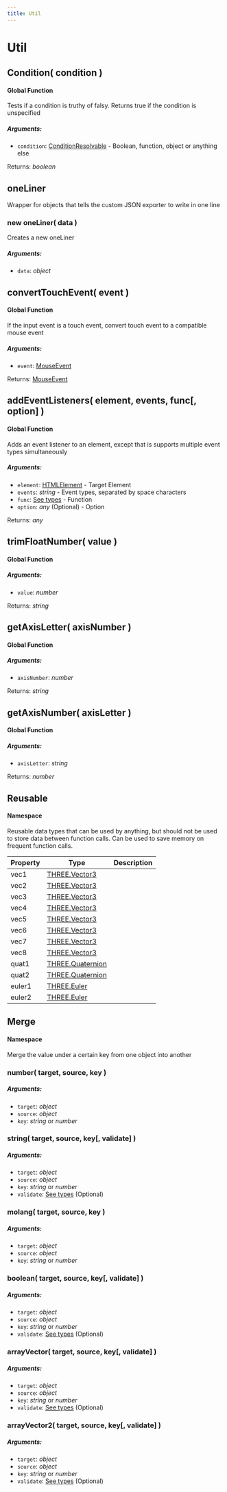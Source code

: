 ```yaml
---
title: Util
---
```


# Util
## Condition( condition )
#### Global Function

Tests if a condition is truthy of falsy. Returns true if the condition is unspecified

##### Arguments:
* `condition`: [ConditionResolvable](https://github.com/JannisX11/blockbench-types/blob/main/types/util.d.ts#L1) - Boolean, function, object or anything else

Returns: *boolean*


## oneLiner
Wrapper for objects that tells the custom JSON exporter to write in one line

### new oneLiner( data )
Creates a new oneLiner

##### Arguments:
* `data`: *object*



## convertTouchEvent( event )
#### Global Function

If the input event is a touch event, convert touch event to a compatible mouse event

##### Arguments:
* `event`: [MouseEvent](#MouseEvent)

Returns: [MouseEvent](#MouseEvent)


## addEventListeners( element, events, func[, option] )
#### Global Function

Adds an event listener to an element, except that is supports multiple event types simultaneously

##### Arguments:
* `element`: [HTMLElement](https://developer.mozilla.org/en-US/docs/Web/API/HTMLElement) - Target Element
* `events`: *string* - Event types, separated by space characters
* `func`: [See types](https://github.com/JannisX11/blockbench-types/blob/639b9fd/types/util.d.ts#L50) - Function
* `option`: *any* (Optional) - Option

Returns: *any*


## trimFloatNumber( value )
#### Global Function

##### Arguments:
* `value`: *number*

Returns: *string*


## getAxisLetter( axisNumber )
#### Global Function

##### Arguments:
* `axisNumber`: *number*

Returns: *string*


## getAxisNumber( axisLetter )
#### Global Function

##### Arguments:
* `axisLetter`: *string*

Returns: *number*


## Reusable
#### Namespace

Reusable data types that can be used by anything, but should not be used to store data between function calls. Can be used to save memory on frequent function calls.

| Property | Type | Description |
| -------- | ---- | ----------- |
| vec1 | [THREE.Vector3](https://threejs.org/docs/index.html#api/en/math/Vector3) |  |
| vec2 | [THREE.Vector3](https://threejs.org/docs/index.html#api/en/math/Vector3) |  |
| vec3 | [THREE.Vector3](https://threejs.org/docs/index.html#api/en/math/Vector3) |  |
| vec4 | [THREE.Vector3](https://threejs.org/docs/index.html#api/en/math/Vector3) |  |
| vec5 | [THREE.Vector3](https://threejs.org/docs/index.html#api/en/math/Vector3) |  |
| vec6 | [THREE.Vector3](https://threejs.org/docs/index.html#api/en/math/Vector3) |  |
| vec7 | [THREE.Vector3](https://threejs.org/docs/index.html#api/en/math/Vector3) |  |
| vec8 | [THREE.Vector3](https://threejs.org/docs/index.html#api/en/math/Vector3) |  |
| quat1 | [THREE.Quaternion](https://threejs.org/docs/index.html#api/en/math/Quaternion) |  |
| quat2 | [THREE.Quaternion](https://threejs.org/docs/index.html#api/en/math/Quaternion) |  |
| euler1 | [THREE.Euler](https://threejs.org/docs/index.html#api/en/math/Euler) |  |
| euler2 | [THREE.Euler](https://threejs.org/docs/index.html#api/en/math/Euler) |  |


## Merge
#### Namespace

Merge the value under a certain key from one object into another

### number( target, source, key )
##### Arguments:
* `target`: *object*
* `source`: *object*
* `key`: *string* or *number*


### string( target, source, key[, validate] )
##### Arguments:
* `target`: *object*
* `source`: *object*
* `key`: *string* or *number*
* `validate`: [See types](https://github.com/JannisX11/blockbench-types/blob/639b9fd/types/util.d.ts#L80) (Optional)


### molang( target, source, key )
##### Arguments:
* `target`: *object*
* `source`: *object*
* `key`: *string* or *number*


### boolean( target, source, key[, validate] )
##### Arguments:
* `target`: *object*
* `source`: *object*
* `key`: *string* or *number*
* `validate`: [See types](https://github.com/JannisX11/blockbench-types/blob/639b9fd/types/util.d.ts#L82) (Optional)


### arrayVector( target, source, key[, validate] )
##### Arguments:
* `target`: *object*
* `source`: *object*
* `key`: *string* or *number*
* `validate`: [See types](https://github.com/JannisX11/blockbench-types/blob/639b9fd/types/util.d.ts#L83) (Optional)


### arrayVector2( target, source, key[, validate] )
##### Arguments:
* `target`: *object*
* `source`: *object*
* `key`: *string* or *number*
* `validate`: [See types](https://github.com/JannisX11/blockbench-types/blob/639b9fd/types/util.d.ts#L84) (Optional)


